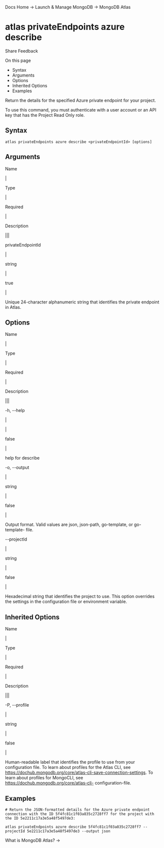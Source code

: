 Docs Home → Launch & Manage MongoDB → MongoDB Atlas

# atlas privateEndpoints azure describe

Share Feedback

On this page

  * Syntax
  * Arguments
  * Options
  * Inherited Options
  * Examples

Return the details for the specified Azure private endpoint for your project.

To use this command, you must authenticate with a user account or an API key
that has the Project Read Only role.

## Syntax

    
    
    atlas privateEndpoints azure describe <privateEndpointId> [options]  
      
  
## Arguments

Name

|

Type

|

Required

|

Description  
  
|||  
  
privateEndpointId

|

string

|

true

|

Unique 24-character alphanumeric string that identifies the private endpoint
in Atlas.  
  
## Options

Name

|

Type

|

Required

|

Description  
  
|||  
  
-h, --help

|

|

false

|

help for describe  
  
-o, --output

|

string

|

false

|

Output format. Valid values are json, json-path, go-template, or go-template-
file.  
  
\--projectId

|

string

|

false

|

Hexadecimal string that identifies the project to use. This option overrides
the settings in the configuration file or environment variable.  
  
## Inherited Options

Name

|

Type

|

Required

|

Description  
  
|||  
  
-P, --profile

|

string

|

false

|

Human-readable label that identifies the profile to use from your
configuration file. To learn about profiles for the Atlas CLI, see
https://dochub.mongodb.org/core/atlas-cli-save-connection-settings. To learn
about profiles for MongoCLI, see https://dochub.mongodb.org/core/atlas-cli-
configuration-file.  
  
## Examples

    
    
    # Return the JSON-formatted details for the Azure private endpoint connection with the ID 5f4fc81c1f03a835c2728ff7 for the project with the ID 5e2211c17a3e5a48f5497de3:  
      
    atlas privateEndpoints azure describe 5f4fc81c1f03a835c2728ff7 --projectId 5e2211c17a3e5a48f5497de3 --output json  
  
What is MongoDB Atlas? →

